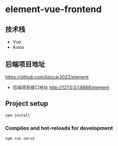 # element-vue-frontend
## 技术栈
- Vue 
- Axios 
## 后端项目地址
https://github.com/lulucar2022/element

- 后端项目接口地址
http://127.0.0.1:8888/element
## Project setup
```
npm install
```

### Compiles and hot-reloads for development
```
npm run serve
```
